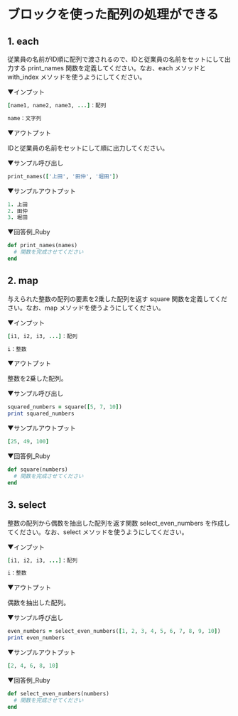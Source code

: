# ブロックを使った配列の処理ができる

## 1. each

従業員の名前がID順に配列で渡されるので、IDと従業員の名前をセットにして出力する print_names 関数を定義してください。なお、each メソッドと with_index メソッドを使うようにしてください。

▼インプット

```ruby
[name1, name2, name3, ...]：配列

name：文字列
```

▼アウトプット

IDと従業員の名前をセットにして順に出力してください。

▼サンプル呼び出し

```ruby
print_names(['上田', '田仲', '堀田'])
```

▼サンプルアウトプット

```ruby
1. 上田
2. 田仲
3. 堀田
```

▼回答例_Ruby

```ruby
def print_names(names)
  # 関数を完成させてください
end
```

## 2. map

与えられた整数の配列の要素を2乗した配列を返す square 関数を定義してください。なお、map メソッドを使うようにしてください。

▼インプット

```ruby
[i1, i2, i3, ...]：配列

i：整数
```

▼アウトプット

整数を2乗した配列。

▼サンプル呼び出し

```ruby
squared_numbers = square([5, 7, 10])
print squared_numbers
```

▼サンプルアウトプット

```ruby
[25, 49, 100]
```

▼回答例_Ruby

```ruby
def square(numbers)
  # 関数を完成させてください
end
```

## 3. select

整数の配列から偶数を抽出した配列を返す関数 select_even_numbers を作成してください。なお、select メソッドを使うようにしてください。

▼インプット

```ruby
[i1, i2, i3, ...]：配列

i：整数
```

▼アウトプット

偶数を抽出した配列。

▼サンプル呼び出し

```ruby
even_numbers = select_even_numbers([1, 2, 3, 4, 5, 6, 7, 8, 9, 10])
print even_numbers
```

▼サンプルアウトプット

```ruby
[2, 4, 6, 8, 10]
```

▼回答例_Ruby

```ruby
def select_even_numbers(numbers)
  # 関数を完成させてください
end
```